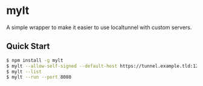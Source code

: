 # mylt

A simple wrapper to make it easier to use localtunnel with custom servers.

## Quick Start

```sh
$ npm install -g mylt
$ mylt --allow-self-signed --default-host https://tunnel.example.tld:1234
$ mylt --list
$ mylt --run --port 8080
```

